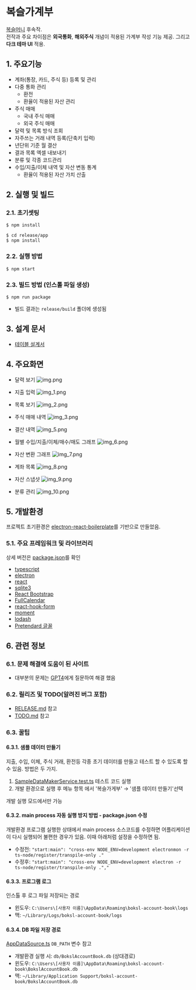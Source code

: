 # 복슬가계부

[복슬머니](https://github.com/setvect/BokslMoneyApp) 후속작.<br/> 전작과 주요 차이점은 **외국통화**, **해외주식** 개념이 적용된 가계부 작성 기능 제공. 그리고 **다크 테마 UI** 적용.

## 1. 주요기능

- 계좌(통장, 카드, 주식 등) 등록 및 관리
- 다중 통화 관리
  - 환전
  - 환율이 적용된 자산 관리
- 주식 매매
  - 국내 주식 매매
  - 외국 주식 매매
- 달력 및 목록 방식 조회
- 자주쓰는 거래 내역 등록(단축키 입력)
- 년단위 기준 월 결산
- 결과 목록 엑셀 내보내기
- 분류 및 각종 코드관리
- 수입/지출/이체 내역 및 자산 변동 통계
  - 환율이 적용된 자산 가치 산출

## 2. 실행 및 빌드

### 2.1. 초기셋팅

```shell
$ npm install

$ cd release/app
$ npm install
```

### 2.2. 실행 방법

```shell
$ npm start
```


### 2.3. 빌드 방법 (인스톨 파일 생성)

```shell
$ npm run package
```

- 빌드 결과는 `release/build` 폴더에 생성됨

## 3. 설계 문서
 
- [테이블 설계서](doc/TABLE-SCHEMA.md)

## 4. 주요화면

- 달력 보기
![img.png](doc/img/img.png)

- 지출 입력
![img_1.png](doc/img/img_1.png)

- 목록 보기
![img_2.png](doc/img/img_2.png)

- 주식 매매 내역
![img_3.png](doc/img/img_3.png)

- 결산 내역
![img_5.png](doc/img/img_5.png)

- 월별 수입/지출/이체/매수/매도 그래프
![img_6.png](doc/img/img_6.png)

- 자산 변환 그래프
![img_7.png](doc/img/img_7.png)

- 계좌 목록
![img_8.png](doc/img/img_8.png)

- 자산 스냅샷
![img_9.png](doc/img/img_9.png)

- 분류 관리
![img_10.png](doc/img/img_10.png)

## 5. 개발환경

프로젝트 초기환경은 [electron-react-boilerplate](https://github.com/electron-react-boilerplate/electron-react-boilerplate)를 기반으로 만들었음.

### 5.1. 주요 프레임워크 및 라이브러리

상세 버전은 [package.json](package.json)를 확인

- [typescript](https://www.typescriptlang.org)
- [electron](https://www.electronjs.org)
- [react](https://ko.legacy.reactjs.org)
- [sqlite3](https://www.sqlite.org)
- [React Bootstrap](https://react-bootstrap.netlify.app)
- [FullCalendar](https://fullcalendar.io)
- [react-hook-form](https://react-hook-form.com/)
- [moment](https://momentjs.com/)
- [lodash](https://lodash.com/)
- [Pretendard 글꼴](https://github.com/orioncactus/pretendard)

## 6. 관련 정보

### 6.1. 문제 해결에 도움이 된 사이트

- 대부분의 문제는 [GPT4](https://chat.openai.com/)에게 질문하여 해결 했음

### 6.2. 릴리즈 및 TODO(알려진 버그 포함)

- [RELEASE.md](RELEASE.md) 참고
- [TODO.md](TODO.md) 참고

### 6.3. 꿀팁

#### 6.3.1. 샘플 데이터 만들기

지출, 수입, 이체, 주식 거래, 환전등 각종 초기 데이터를 만들고 테스트 할 수 있도록 할 수 있음. 방법은 두 가지.

1. [SampleDataMakerService.test.ts](src/__tests__/SampleDataMakerService.test.ts) 테스트 코드 실행
2. 개발 환경으로 실행 후 메뉴 항목 에서 '복슬가게부' → '샘플 데이터 만들기'선택

개발 실행 모드에서만 가능

#### 6.3.2. main process 자동 실행 방지 방법 - package.json 수정

개발환경 프로그램 실행한 상태에서 main process 소스코드를 수정하면 어플리케이션이 다시 실행되어 불편한 경우가 있음. 이때 아래처럼 설정을 수정하면 됨.

- 수정전: `"start:main": "cross-env NODE_ENV=development electronmon -r ts-node/register/transpile-only ."`
- 수정후: `"start:main": "cross-env NODE_ENV=development electron -r ts-node/register/transpile-only .","`

#### 6.3.3. 프로그램 로그

인스톨 후 로그 파일 저장되는 경로

- 윈도우: `C:\Users\[사용자 이름]\AppData\Roaming\boksl-account-book\logs`
- 맥: `~/Library/Logs/boksl-account-book/logs`

#### 6.3.4. DB 파일 저장 경로

[AppDataSource.ts](src/main/config/AppDataSource.ts) `DB_PATH` 변수 참고

- 개발환경 실행 시: `db/BokslAccountBook.db` (상대경로)
- 윈도우: `C:\Users\[사용자 이름]\AppData\Roaming\boksl-account-book\BokslAccountBook.db`
- 맥: `~/Library/Application Support/boksl-account-book/BokslAccountBook.db`
